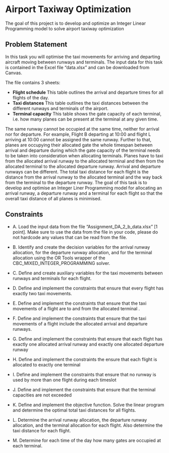 # Airport Taxiway Optimization
 The goal of this project is to develop and optimize an Integer Linear Programming model to solve airport taxiway optimization

## Problem Statement

In this task you will optimise the taxi movements for arriving and departing aircraft moving between runways and terminals. The input data for this task is contained in the Excel file “data.xlsx” and can be downloaded from Canvas. 

The file contains 3 sheets: 
- **Flight schedule** This table outlines the arrival and departure times for all flights of the day. 
- **Taxi distances** This table outlines the taxi distances between the different runways and terminals of the airport. 
- **Terminal capacity** This table shows the gate capacity of each terminal, i.e. how many planes can be present at the terminal at any given time. 

The same runway cannot be occupied at the same time, neither for arrival nor for departure. For example, Flight B departing at 10:00 and flight L arriving at 10:00 cannot be assigned the same runway. Further to that, planes are occupying their allocated gate the whole timespan between arrival and departure during which the gate capacity of the terminal needs to be taken into consideration when allocating terminals. Planes have to taxi from the allocated arrival runway to the allocated terminal and then from the allocated terminal to the allocated departure runway. Arrival and departure runways can be different. The total taxi distance for each flight is the distance from the arrival runway to the allocated terminal and the way back from the terminal to the departure runway. The goal of this task is to develop and optimise an Integer Liner Programming model for allocating an arrival runway, a departure runway and a terminal for each flight so that the overall taxi distance of all planes is minimised. 

## Constraints

- A. Load the input data from the file “Assignment_DA_2_b_data.xlsx” [1 point]. Make sure to use the data from the file in your code, please do not hardcode any values that can be read from the file. 

- B. Identify and create the decision variables for the arrival runway allocation, for the departure runway allocation, and for the terminal allocation using the OR Tools wrapper of the CBC_MIXED_INTEGER_PROGRAMMING solver. 

- C. Define and create auxiliary variables for the taxi movements between runways and terminals for each flight.

- D. Define and implement the constraints that ensure that every flight has exactly two taxi movements.

- E. Define and implement the constraints that ensure that the taxi movements of a flight are to and from the allocated terminal .

- F. Define and implement the constraints that ensure that the taxi movements of a flight include the allocated arrival and departure runways.

- G. Define and implement the constraints that ensure that each flight has exactly one allocated arrival runway and exactly one allocated departure runway

- H. Define and implement the constraints the ensure that each flight is allocated to exactly one terminal

- I. Define and implement the constraints that ensure that no runway is used by more than one flight during each timeslot 

- J. Define and implement the constraints that ensure that the terminal capacities are not exceeded

- K. Define and implement the objective function. Solve the linear program and determine the optimal total taxi distances for all flights. 

- L. Determine the arrival runway allocation, the departure runway allocation, and the terminal allocation for each flight. Also determine the taxi distance for each flight. 

 - M. Determine for each time of the day how many gates are occupied at each terminal.

